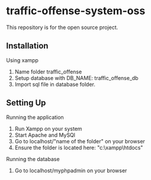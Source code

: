 # traffic-offense-system-oss

This repository is for the open source project.

## Installation

Using xampp

1. Name folder traffic_offense
2. Setup database with DB_NAME: traffic_offense_db
3. Import sql file in database folder.

## Setting Up

Running the application

1. Run Xampp on your system
2. Start Apache and MySQl
3. Go to localhost/"name of the folder" on your browser
4. Ensure the folder is located here: "c:\xampp\htdocs"

Running the database

1. Go to localhost/myphpadmin on your browser
